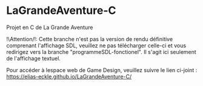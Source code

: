 # LaGrandeAventure-C
Projet en C de La Grande Aventure

!\Attention/!: Cette branche n'est pas la version de rendu définitive comprenant l'affichage SDL, veuillez ne pas télécharger celle-ci et vous redirigez vers la branche "programmeSDL-fonctionel".
Il s'agit ici seulement de l'affichage textuel.

Pour accéder à lespace web de Game Design, veuillez suivre le lien ci-joint : https://elias-eckle.github.io/LaGrandeAventure-C/
